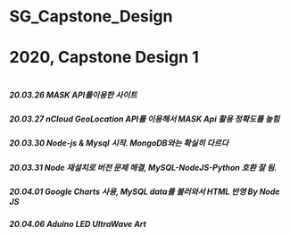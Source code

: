# SG_Capstone_Design
<h1>2020, Capstone Design 1<h1>

<h5>20.03.26 MASK API를이용한 사이트</h5>
<h5>20.03.27 nCloud GeoLocation API를 이용해서 MASK Api 활용 정확도를 높힘</h5>
<h5>20.03.30 Node-js & Mysql 시작. MongoDB와는 확실히 다르다</h5>
<h5>20.03.31 Node 재설치로 버전 문제 해결, MySQL-NodeJS-Python 호환 잘 됨. </h5>
<h5> 20.04.01 Google Charts 사용, MySQL data를 불러와서 HTML 반영 By Node JS<h5>
<h5> 20.04.06 Aduino LED UltraWave Art </h5>
